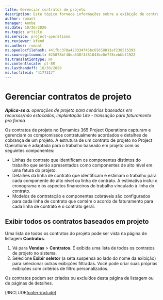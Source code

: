 ```yaml
---
title: Gerenciar contratos de projeto
description: Este tópico fornece informações sobre a exibição de contratos baseados em projeto.
author: rumant
manager: Annbe
ms.date: 10/26/2020
ms.topic: article
ms.service: project-operations
ms.reviewer: kfend
ms.author: rumant
ms.openlocfilehash: 441fbc378a423334f45bc65658811ef238515393
ms.sourcegitcommit: 625878bf48ea530f3381843be0e778cebbbf1922
ms.translationtype: HT
ms.contentlocale: pt-BR
ms.lasthandoff: 10/30/2020
ms.locfileid: "4177317"
---
```

# <a name="manage-project-contracts"></a>Gerenciar contratos de projeto

_**Aplica-se a:** operações de projeto para cenários baseados em recursos/não estocados, implantação Lite - transação para faturamento pro forma_

Os contratos de projeto no Dynamics 365 Project Operations capturam e gerenciam os compromissos contratualmente acordados e detalhes de cobrança de um projeto. A estrutura de um contrato de projeto no Project Operations é adaptada para o trabalho baseado em projeto com os seguintes componentes:

- Linhas de contrato que identificam os componentes distintos do trabalho que serão apresentados como componentes de alto nível em uma fatura do projeto.
- Detalhes da linha de contrato que identificam e estimam o trabalho para cada componente de alto nível ou linha de contrato. A estimativa inclui o cronograma e os aspectos financeiros do trabalho vinculado à linha do contrato.
- Modelos de contratação e componentes cobráveis são configurados para cada linha de contrato que contém o acordo de faturamento para cada linha de contrato e o contrato geral.

## <a name="view-all-project-based-contracts"></a>Exibir todos os contratos baseados em projeto

Uma lista de todos os contratos do projeto pode ser vista na página de listagem **Contratos**. 

1. Vá para **Vendas** > **Contratos**. É exibida uma lista de todos os contratos de projeto no sistema. 
2. Selecione **Exibir seletor** (a seta suspensa ao lado do nome da exibição) para selecionar outras exibições filtradas. Você pode criar suas próprias exibições com critérios de filtro personalizados.

Os contratos podem ser criados ou excluídos desta página de listagem ou de páginas de detalhes.


[!INCLUDE[footer-include](../../includes/footer-banner.md)]